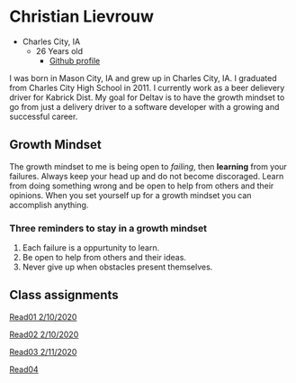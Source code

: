 # Christian Lievrouw  
  - Charles City, IA
    - 26 Years old
      - [Github profile](https://github.com/ChristianLievrouw)

  I was born in Mason City, IA and grew up in Charles City, IA. I graduated from Charles City High School in 2011. I currently  work as a beer delievery driver for Kabrick Dist. My goal for Deltav is to have the growth mindset to go from just a delivery driver to a software developer with a growing and successful career.


## Growth Mindset

  The growth mindset to me is being open to *failing*, then **learning** from your failures. Always keep your head up and do not become discoraged. Learn from doing something wrong and be open to help from others and their opinions. When you set yourself up for a growth mindset you can accomplish anything.
### Three reminders to stay in a growth mindset
  1. Each failure is a oppurtunity to learn.
  2. Be open to help from others and their ideas.
  3. Never give up when obstacles present themselves.

## Class assignments
[Read01 2/10/2020](read01.md)

[Read02 2/10/2020](docs/read02.md)

[Read03 2/11/2020](docs/read03.md)

[Read04](docs/read04.md)
